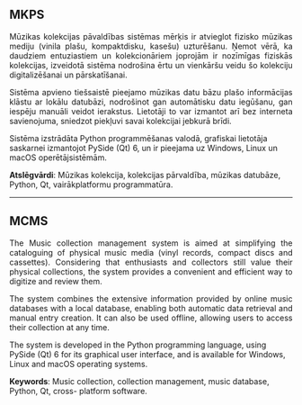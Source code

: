 ## MKPS
<div style="text-align: justify">

Mūzikas kolekcijas pāvaldības sistēmas mērķis ir
atvieglot fizisko mūzikas mediju (vinila plašu, kompaktdisku, kasešu) uzturēšanu. Ņemot vērā,
ka daudziem entuziastiem un kolekcionāriem joprojām ir nozīmīgas fiziskās kolekcijas,
izveidotā sistēma nodrošina ērtu un vienkāršu veidu šo kolekciju digitalizēšanai un
pārskatīšanai.

Sistēma apvieno tiešsaistē pieejamo mūzikas datu bāzu plašo informācijas klāstu ar lokālu
datubāzi, nodrošinot gan automātisku datu iegūšanu, gan iespēju manuāli veidot ierakstus.
Lietotāji to var izmantot arī bez interneta savienojuma, sniedzot piekļuvi savai kolekcijai
jebkurā brīdi.

</div>
Sistēma izstrādāta Python programmēšanas valodā, grafiskai lietotāja saskarnei
izmantojot PySide (Qt) 6, un ir pieejama uz Windows, Linux un macOS operētājsistēmām.

**Atslēgvārdi**: Mūzikas kolekcija, kolekcijas pārvaldība, mūzikas datubāze, Python, Qt, vairākplatformu programmatūra.

---

## MCMS
<div style="text-align: justify">

The Music collection management system is
aimed at simplifying the cataloguing of physical music media (vinyl records, compact discs and
cassettes). Considering that enthusiasts and collectors still value their physical collections, the
system provides a convenient and efficient way to digitize and review them.

The system combines the extensive information provided by online music databases with
a local database, enabling both automatic data retrieval and manual entry creation. It can also
be used offline, allowing users to access their collection at any time.

</div>
The system is developed in the Python programming language, using PySide (Qt) 6 for
its graphical user interface, and is available for Windows, Linux and macOS operating systems.

**Keywords**: Music collection, collection management, music database, Python, Qt, cross-
platform software.